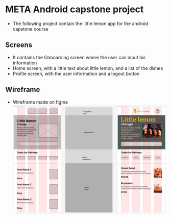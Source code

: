 # META Android capstone project
 - The following project contain the little lemon app for the android capstone course

## Screens
 - It contains the Onboarding screen where the user can input his information
 - Home screen, with a little text about little lemon, and a list of the dishes
 - Profile screen, with the user information and a logout button

## Wireframe
 - Wireframe made on figma
![WIREFRAME](docs/Wireframe.PNG)